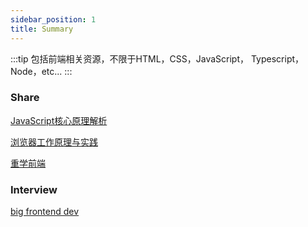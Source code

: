 ```yaml
---
sidebar_position: 1
title: Summary
---
```


:::tip
包括前端相关资源，不限于HTML，CSS，JavaScript， Typescript，Node，etc...
:::

### Share

[JavaScript核心原理解析](http://service.qbjavawa.top/time/principlesOfJavaScript.html)

[浏览器工作原理与实践](https://blog.poetries.top/browser-working-principle)

[重学前端](https://doc.vercel.app/frontend/)

### Interview

[big frontend dev](https://bigfrontend.dev/zh)
